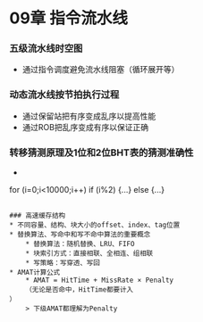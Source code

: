 # 09章 指令流水线
### 五级流水线时空图
* 通过指令调度避免流水线阻塞（循环展开等）

### 动态流水线按节拍执行过程
* 通过保留站把有序变成乱序以提高性能
* 通过ROB把乱序变成有序以保证正确

### 转移猜测原理及1位和2位BHT表的猜测准确性
* ```
for (i=0;i<10000;i++) 
    if (i%2) {...} else {...}
```

### 高速缓存结构
* 不同容量、结构、块大小的offset、index、tag位置
* 替换算法、写命中和写不命中算法的重要概念
    * 替换算法：随机替换、LRU、FIFO
    * 块索引方式：直接相联、全相连、组相联
    * 写策略：写穿透、写回
* AMAT计算公式
    * AMAT = HitTime + MissRate × Penalty
    （无论是否命中，HitTime都要计入）
    > 下级AMAT都理解为Penalty